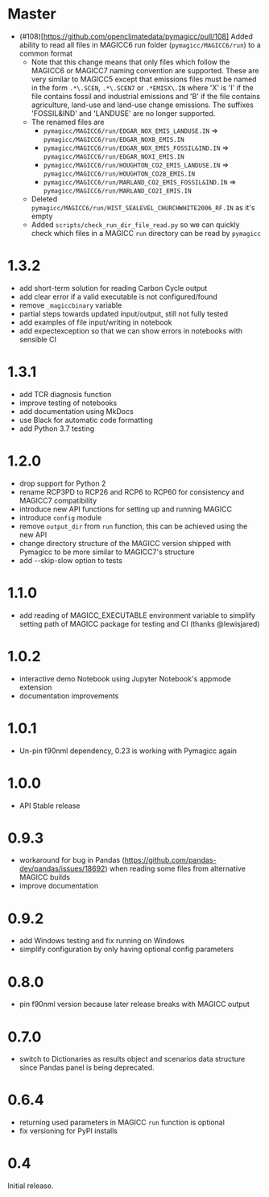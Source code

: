 Master
=====

- (#108)[https://github.com/openclimatedata/pymagicc/pull/108] Added ability to read all files in MAGICC6 run folder (`pymagicc/MAGICC6/run`) to a common format
    - Note that this change means that only files which follow the MAGICC6 or MAGICC7 naming convention are supported. These are very similar to MAGICC5 except that emissions files must be named in the form `.*\.SCEN`, `.*\.SCEN7` or `.*EMISX\.IN` where 'X' is 'I' if the file contains fossil and industrial emissions and 'B' if the file contains agriculture, land-use and land-use change emissions. The suffixes 'FOSSIL&IND' and 'LANDUSE' are no longer supported.
    - The renamed files are
        - `pymagicc/MAGICC6/run/EDGAR_NOX_EMIS_LANDUSE.IN` => `pymagicc/MAGICC6/run/EDGAR_NOXB_EMIS.IN`
        - `pymagicc/MAGICC6/run/EDGAR_NOX_EMIS_FOSSIL&IND.IN` => `pymagicc/MAGICC6/run/EDGAR_NOXI_EMIS.IN`
        - `pymagicc/MAGICC6/run/HOUGHTON_CO2_EMIS_LANDUSE.IN` => `pymagicc/MAGICC6/run/HOUGHTON_CO2B_EMIS.IN`
        - `pymagicc/MAGICC6/run/MARLAND_CO2_EMIS_FOSSIL&IND.IN` => `pymagicc/MAGICC6/run/MARLAND_CO2I_EMIS.IN`
    - Deleted ` pymagicc/MAGICC6/run/HIST_SEALEVEL_CHURCHWHITE2006_RF.IN` as it's empty
    - Added `scripts/check_run_dir_file_read.py` so we can quickly check which files in a MAGICC `run` directory can be read by `pymagicc`


1.3.2
=====

- add short-term solution for reading Carbon Cycle output
- add clear error if a valid executable is not configured/found
- remove `_magiccbinary` variable
- partial steps towards updated input/output, still not fully tested
- add examples of file input/writing in notebook
- add expectexception so that we can show errors in notebooks with
  sensible CI

1.3.1
=====

- add TCR diagnosis function
- improve testing of notebooks
- add documentation using MkDocs
- use Black for automatic code formatting
- add Python 3.7 testing

1.2.0
=====

- drop support for Python 2
- rename RCP3PD to RCP26 and RCP6 to RCP60 for consistency and MAGICC7
  compatibility
- introduce new API functions for setting up and running MAGICC
- introduce `config` module
- remove `output_dir` from `run` function, this can be achieved using the new API
- change directory structure of the MAGICC version shipped with Pymagicc
  to be more similar to MAGICC7's structure
- add \--skip-slow option to tests

1.1.0
=====

- add reading of MAGICC\_EXECUTABLE environment variable to simplify
  setting path of MAGICC package for testing and CI
  (thanks @lewisjared)

1.0.2
=====

- interactive demo Notebook using Jupyter Notebook\'s appmode
  extension
- documentation improvements

1.0.1
=====

- Un-pin f90nml dependency, 0.23 is working with Pymagicc again

1.0.0
=====

- API Stable release

0.9.3
=====

- workaround for bug in Pandas
  (<https://github.com/pandas-dev/pandas/issues/18692>) when reading
  some files from alternative MAGICC builds
- improve documentation

0.9.2
=====

- add Windows testing and fix running on Windows
- simplify configuration by only having optional config parameters

0.8.0
=====

- pin f90nml version because later release breaks with MAGICC output

0.7.0
=====

- switch to Dictionaries as results object and scenarios data
  structure since Pandas panel is being deprecated.

0.6.4
=====

- returning used parameters in MAGICC `run` function is optional
- fix versioning for PyPI installs

0.4
===

Initial release.
